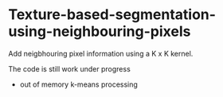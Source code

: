 # Texture-based-segmentation-using-neighbouring-pixels

Add neigbhouring pixel information using a K x K kernel.

The code is still work under progress

* out of memory k-means processing
